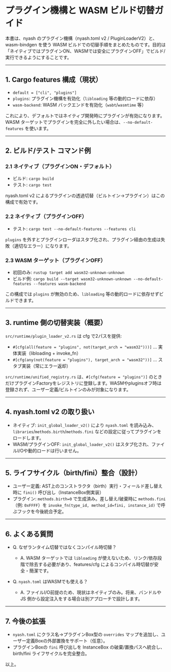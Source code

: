 # プラグイン機構と WASM ビルド切替ガイド

本書は、nyash のプラグイン機構（nyash.toml v2 / PluginLoaderV2）と、wasm-bindgen を使う WASM ビルドでの切替手順をまとめたものです。目的は「ネイティブではプラグインON、WASMでは安全にプラグインOFF」でビルド/実行できるようにすることです。

---

## 1. Cargo features 構成（現状）

- `default = ["cli", "plugins"]`
- `plugins`: プラグイン機構を有効化（`libloading` 等の動的ロードに依存）
- `wasm-backend`: WASM バックエンドを有効化（`wabt`/`wasmtime` 等）

これにより、デフォルトではネイティブ開発時にプラグインが有効になります。WASM ターゲットでプラグインを完全に外したい場合は、`--no-default-features` を使います。

---

## 2. ビルド/テスト コマンド例

### 2.1 ネイティブ（プラグインON・デフォルト）

- ビルド: `cargo build`
- テスト: `cargo test`

nyash.toml v2 によるプラグインの透過切替（ビルトイン→プラグイン）はこの構成で有効です。

### 2.2 ネイティブ（プラグインOFF）

- テスト: `cargo test --no-default-features --features cli`

`plugins` を外すとプラグインローダはスタブ化され、プラグイン経由の生成は失敗（適切なエラー）になります。

### 2.3 WASM ターゲット（プラグインOFF）

- 初回のみ: `rustup target add wasm32-unknown-unknown`
- ビルド例: `cargo build --target wasm32-unknown-unknown --no-default-features --features wasm-backend`

この構成では `plugins` が無効のため、`libloading` 等の動的ロードに依存せずビルドできます。

---

## 3. runtime 側の切替実装（概要）

`src/runtime/plugin_loader_v2.rs` は cfg で2パスを提供:

- `#[cfg(all(feature = "plugins", not(target_arch = "wasm32")))]` … 実体実装（libloading + invoke_fn）
- `#[cfg(any(not(feature = "plugins"), target_arch = "wasm32"))]` … スタブ実装（常にエラー返却）

`src/runtime/unified_registry.rs` は、`#[cfg(feature = "plugins")]` のときだけプラグインFactoryをレジストリに登録します。WASMやpluginsオフ時は登録されず、ユーザー定義/ビルトインのみが対象になります。

---

## 4. nyash.toml v2 の取り扱い

- ネイティブ: `init_global_loader_v2()` により `nyash.toml` を読み込み、`libraries`/`methods.birth`/`methods.fini` などの設定に従ってプラグインをロードします。
- WASM/プラグインOFF: `init_global_loader_v2()` はスタブ化され、ファイルI/Oや動的ロードは行いません。

---

## 5. ライフサイクル（birth/fini）整合（設計）

- ユーザー定義: AST上のコンストラクタ（birth）実行・フィールド差し替え時に `fini()` 呼び出し（InstanceBox側実装）
- プラグイン: `methods.birth=0` で生成済み。差し替え/破棄時に `methods.fini`（例: `0xFFFF`）を `invoke_fn(type_id, method_id=fini, instance_id)` で呼ぶフックを今後統合予定。

---

## 6. よくある質問

- Q. なぜランタイム切替ではなくコンパイル時切替？
  - A. WASM ターゲットでは `libloading` が使えないため、リンク/依存段階で除去する必要があり、features/cfg によるコンパイル時切替が安全・簡潔です。

- Q. `nyash.toml` はWASMでも使える？
  - A. ファイルI/O前提のため、現状はネイティブのみ。将来、バンドルや JS 側から設定注入をする場合は別アプローチで設計します。

---

## 7. 今後の拡張

- `nyash.toml` にクラス名→プラグインBox型の `overrides` マップを追加し、ユーザー定義Boxの外部置換をサポート（任意）。
- プラグインBoxの `fini` 呼び出しを InstanceBox の破棄/置換パスへ統合し、birth/fini ライフサイクルを完全整合。

以上。
